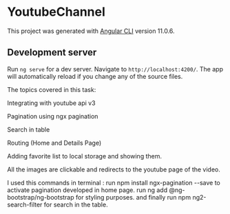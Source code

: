 # YoutubeChannel

This project was generated with [Angular CLI](https://github.com/angular/angular-cli) version 11.0.6.

## Development server

Run `ng serve` for a dev server. Navigate to `http://localhost:4200/`. The app will automatically reload if you change any of the source files.

The topics covered in this task:

Integrating with youtube api v3

Pagination using ngx pagination

Search in table

Routing (Home and Details Page)

Adding favorite list to local storage and showing them.

All the images are clickable and redirects to the youtube page of the video.

I used this commands in terminal :
run npm install ngx-pagination --save to activate pagination developed in home page.
run ng add @ng-bootstrap/ng-bootstrap for styling purposes.
 and finally run npm ng2-search-filter for search in the table. 
